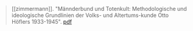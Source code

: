 > [[zimmermann]]. "Männderbund und Totenkult: Methodologische und ideologische Grundlinien der Volks- und Altertums-kunde Otto Höflers 1933-1945". [pdf](a/h-zimmermannUNKNOWN.pdf)